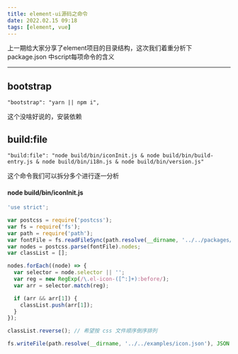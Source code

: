 ```yaml
---
title: element-ui源码之命令
date: 2022.02.15 09:18
tags: [element, vue]
---
```


上一期给大家分享了element项目的目录结构，这次我们着重分析下package.json 中script每项命令的含义

****

## bootstrap

```
"bootstrap": "yarn || npm i",
```

这个没啥好说的，安装依赖

## build:file

```
"build:file": "node build/bin/iconInit.js & node build/bin/build-entry.js & node build/bin/i18n.js & node build/bin/version.js"
```

这个命令我们可以拆分多个进行逐一分析

#### node build/bin/iconInit.js

```javascript
'use strict';

var postcss = require('postcss');
var fs = require('fs');
var path = require('path');
var fontFile = fs.readFileSync(path.resolve(__dirname, '../../packages/theme-chalk/src/icon.scss'), 'utf8');
var nodes = postcss.parse(fontFile).nodes;
var classList = [];

nodes.forEach((node) => {
  var selector = node.selector || '';
  var reg = new RegExp(/\.el-icon-([^:]+):before/);
  var arr = selector.match(reg);

  if (arr && arr[1]) {
    classList.push(arr[1]);
  }
});

classList.reverse(); // 希望按 css 文件顺序倒序排列

fs.writeFile(path.resolve(__dirname, '../../examples/icon.json'), JSON.stringify(classList), () => {});

```

